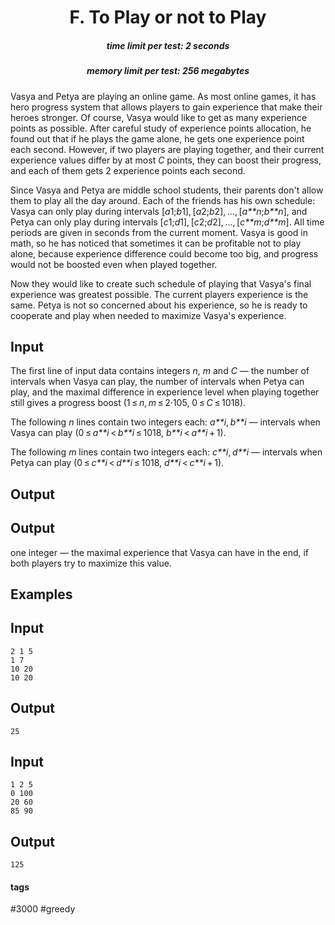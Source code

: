 <h1 style='text-align: center;'> F. To Play or not to Play</h1>

<h5 style='text-align: center;'>time limit per test: 2 seconds</h5>
<h5 style='text-align: center;'>memory limit per test: 256 megabytes</h5>

Vasya and Petya are playing an online game. As most online games, it has hero progress system that allows players to gain experience that make their heroes stronger. Of course, Vasya would like to get as many experience points as possible. After careful study of experience points allocation, he found out that if he plays the game alone, he gets one experience point each second. However, if two players are playing together, and their current experience values differ by at most *C* points, they can boost their progress, and each of them gets 2 experience points each second.

Since Vasya and Petya are middle school students, their parents don't allow them to play all the day around. Each of the friends has his own schedule: Vasya can only play during intervals [*a*1;*b*1], [*a*2;*b*2], ..., [*a**n*;*b**n*], and Petya can only play during intervals [*c*1;*d*1], [*c*2;*d*2], ..., [*c**m*;*d**m*]. All time periods are given in seconds from the current moment. Vasya is good in math, so he has noticed that sometimes it can be profitable not to play alone, because experience difference could become too big, and progress would not be boosted even when played together.

Now they would like to create such schedule of playing that Vasya's final experience was greatest possible. The current players experience is the same. Petya is not so concerned about his experience, so he is ready to cooperate and play when needed to maximize Vasya's experience.

## Input

The first line of input data contains integers *n*, *m* and *C* — the number of intervals when Vasya can play, the number of intervals when Petya can play, and the maximal difference in experience level when playing together still gives a progress boost (1 ≤ *n*, *m* ≤ 2·105, 0 ≤ *C* ≤ 1018). 

The following *n* lines contain two integers each: *a**i*, *b**i* — intervals when Vasya can play (0 ≤ *a**i* < *b**i* ≤ 1018, *b**i* < *a**i* + 1).

The following *m* lines contain two integers each: *c**i*, *d**i* — intervals when Petya can play (0 ≤ *c**i* < *d**i* ≤ 1018, *d**i* < *c**i* + 1).

## Output

## Output

 one integer — the maximal experience that Vasya can have in the end, if both players try to maximize this value.

## Examples

## Input


```
2 1 5  
1 7  
10 20  
10 20  

```
## Output


```
25  

```
## Input


```
1 2 5  
0 100  
20 60  
85 90  

```
## Output


```
125  

```


#### tags 

#3000 #greedy 